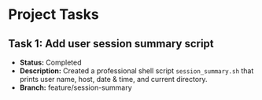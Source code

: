 # Project Tasks

## Task 1: Add user session summary script
- **Status:** Completed
- **Description:** Created a professional shell script `session_summary.sh` that prints user name, host, date & time, and current directory.
- **Branch:** feature/session-summary
